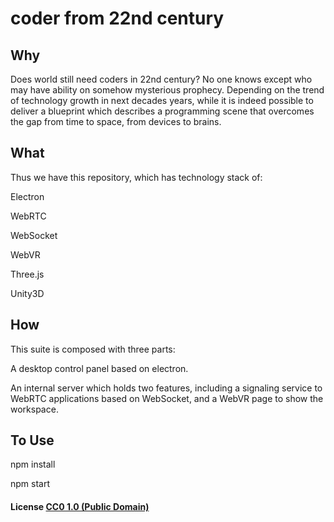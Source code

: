 # coder from 22nd century

## Why

Does world still need coders in 22nd century? No one knows except who may have ability on somehow mysterious prophecy. Depending on the trend of technology growth in next decades years, while it is indeed possible to deliver a blueprint which describes a programming scene that overcomes the gap from time to space, from devices to brains.

## What

Thus we have this repository, which has technology stack of:

Electron

WebRTC

WebSocket

WebVR

Three.js

Unity3D

## How

This suite is composed with three parts:

A desktop control panel based on electron.

An internal server which holds two features, including a signaling service to WebRTC applications based on WebSocket, and a WebVR page to show the workspace.

## To Use

npm install

npm start

#### License [CC0 1.0 (Public Domain)](LICENSE.md)
